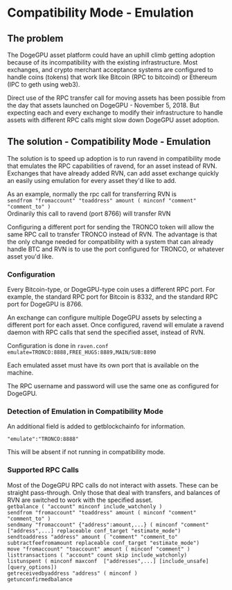 # Compatibility Mode - Emulation

## The problem
The DogeGPU asset platform could have an uphill climb getting adoption because of its incompatibility with the existing infrastructure.  Most exchanges, and crypto merchant acceptance systems are configured to handle coins (tokens) that work like Bitcoin (RPC to bitcoind) or Ethereum (IPC to geth using web3).

Direct use of the RPC transfer call for moving assets has been possible from the day that assets launched on DogeGPU - November 5, 2018.  But expecting each and every exchange to modify their infrastructure to handle assets with different RPC calls might slow down DogeGPU asset adoption.

## The solution - Compatibility Mode - Emulation
The solution is to speed up adoption is to run ravend in compatibility mode that emulates the RPC capabilities of ravend, for an asset instead of RVN.  Exchanges that have already added RVN, can add asset exchange quickly an easily using emulation for every asset they'd like to add.

As an example, normally the rpc call for transferring RVN is   
```sendfrom "fromaccount" "toaddress" amount ( minconf "comment" "comment_to" )```   
Ordinarily this call to ravend (port 8766) will transfer RVN

Configuring a different port for sending the TRONCO token will allow the same RPC call to transfer TRONCO instead of RVN.  The advantage is that the only change needed for compatibility with a system that can already handle BTC and RVN is to use the port configured for TRONCO, or whatever asset you'd like.

### Configuration
Every Bitcoin-type, or DogeGPU-type coin uses a different RPC port.  For example, the standard RPC port for Bitcoin is 8332, and the standard RPC port for DogeGPU is 8766.

An exchange can configure multiple DogeGPU assets by selecting a different port for each asset.  Once configured, ravend will emulate a ravend daemon with RPC calls that send the specified asset, instead of RVN.

Configuration is done in ```raven.conf```  
```emulate=TRONCO:8888,FREE_HUGS:8889,MAIN/SUB:8890```

Each emulated asset must have its own port that is available on the machine.

The RPC username and password will use the same one as configured for DogeGPU.

### Detection of Emulation in Compatibility Mode
An additional field is added to getblockchainfo for information. 

```"emulate":"TRONCO:8888"```

This will be absent if not running in compatibility mode.

### Supported RPC Calls

Most of the DogeGPU RPC calls do not interact with assets.  These can be straight pass-through.  Only those that deal with transfers, and balances of RVN are switched to work with the specified asset.  
```getbalance ( "account" minconf include_watchonly )```  
```sendfrom "fromaccount" "toaddress" amount ( minconf "comment" "comment_to" )```    
```sendmany "fromaccount" {"address":amount,...} ( minconf "comment" ["address",...] replaceable conf_target "estimate_mode")```  
```sendtoaddress "address" amount ( "comment" "comment_to" subtractfeefromamount replaceable conf_target "estimate_mode")```  
```move "fromaccount" "toaccount" amount ( minconf "comment" )```  
```listtransactions ( "account" count skip include_watchonly)```  
```listunspent ( minconf maxconf  ["addresses",...] [include_unsafe] [query_options])```  
```getreceivedbyaddress "address" ( minconf )```  
```getunconfirmedbalance```  


